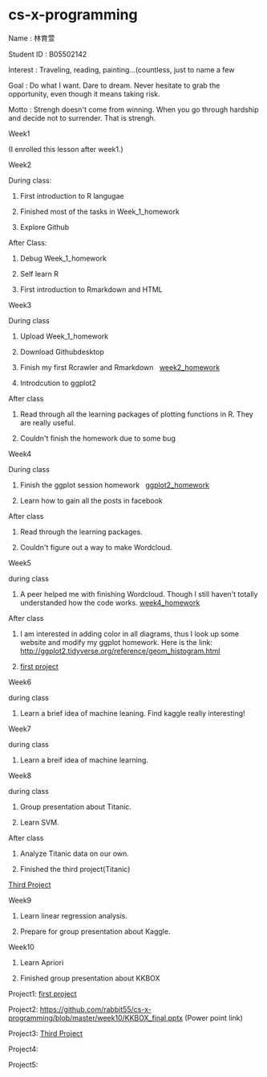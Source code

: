 # cs-x-programming
Name : 林育萱 

Student ID : B05502142

Interest : Traveling, reading, painting...(countless, just to name a few

Goal : Do what I want. Dare to dream. Never hesitate to grab the opportunity, even though it means taking risk.

Motto : Strengh doesn't come from winning. When you go through hardship and decide not to surrender. That is strengh.

Week1

(I enrolled this lesson after week1.)

Week2

During class:

1. First introduction to R langugae

2. Finished most of the tasks in Week_1_homework

3. Explore Github

After Class:

1. Debug Week_1_homework

2. Self learn R

3. First introduction to Rmarkdown and HTML

Week3

During class

1. Upload Week_1_homework

2. Download Githubdesktop

3. Finish my first Rcrawler and Rmarkdown
   [week2_homework](https://rabbit55.github.io/cs-x-programming/week2/week2rmarkdown.html)

4. Introdcution to ggplot2

After class

1. Read through all the learning packages of plotting functions in R. They are really useful.

2. Couldn't finish the homework due to some bug

Week4

During class

1. Finish the ggplot session homework
   [ggplot2_homework](https://rabbit55.github.io/cs-x-programming/week3/week3_homework.html)

2. Learn how to gain all the posts in facebook

After class

1. Read through the learning packages.

2. Couldn't figure out a way to make Wordcloud.

Week5

during class

1. A peer helped me with finishing Wordcloud. Though I still haven't totally understanded how the code works.
   [week4_homework](https://rabbit55.github.io/cs-x-programming/week4/week_four_homework.html)

After class

1. I am interested in adding color in all diagrams, thus I look up some website and modify my ggplot homework.
Here is the link: http://ggplot2.tidyverse.org/reference/geom_histogram.html

2. [first project](https://rabbit55.github.io/cs-x-programming/week6/first_project.html)

Week6

during class

1. Learn a brief idea of machine leaning. Find kaggle really interesting! 

Week7

during class

1. Learn a breif idea of machine learning.

Week8

during class

1. Group presentation about Titanic.

2. Learn SVM.

After class

1. Analyze Titanic data on our own.

2. Finished the third project(Titanic) 

[Third Project](https://rabbit55.github.io/cs-x-programming/week9/TitanicAnalysis.html)

Week9

1. Learn linear regression analysis.

2. Prepare for group presentation about Kaggle.

Week10

1. Learn Apriori

2. Finished group presentation about KKBOX

Project1: [first project](https://rabbit55.github.io/cs-x-programming/week6/first_project.html)

Project2: https://github.com/rabbit55/cs-x-programming/blob/master/week10/KKBOX_final.pptx (Power point link)

Project3: [Third Project](https://rabbit55.github.io/cs-x-programming/week9/TitanicAnalysis.html)

Project4: 

Project5: 


